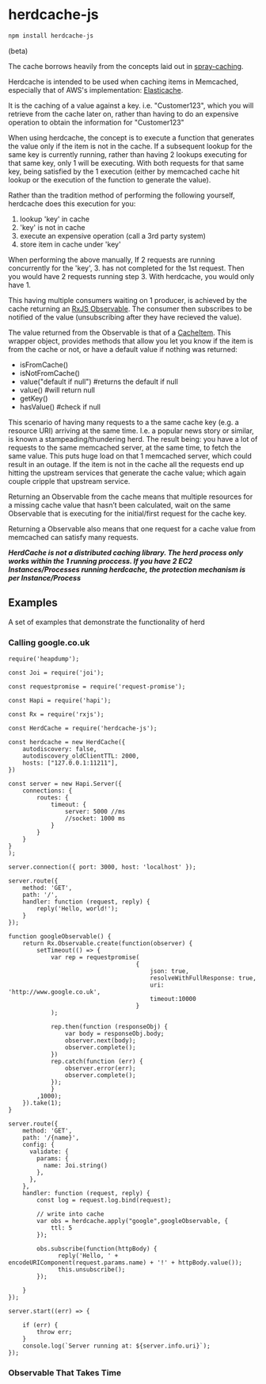 # herdcache-js

```sh
npm install herdcache-js
```

(beta)

The cache borrows heavily from the concepts laid out in [spray-caching](http://spray.io/documentation/1.2.1/spray-caching/).

Herdcache is intended to be used when caching items in Memcached, especially that of AWS's
implementation: [Elasticache](http://docs.aws.amazon.com/AmazonElastiCache/latest/UserGuide/AutoDiscovery.html).

It is the caching of a value against a key. i.e. "Customer123", which you will retrieve from the cache later on, rather than having to do an expensive operation to obtain the information for "Customer123"

When using herdcache, the concept is to execute a function that generates the value only if the item is not in the cache.  If a subsequent lookup for the same key is currently running, rather than having 2 lookups executing for that same key, only 1 will be executing.  With both requests for that same key, being satisfied by the 1 execution (either by memcached cache hit lookup or the execution of the function to generate the value).

Rather than the tradition method of performing the following yourself, herdcache does this execution for you:

1. lookup 'key' in cache
2. 'key' is not in cache
3. execute an expensive operation (call a 3rd party system)
4. store item in cache under 'key'

When performing the above manually, If 2 requests are running concurrently for the 'key', 3. has not completed for the 1st request.  Then you would have 2 requests running step 3.  With herdcache, you would only have 1.

This having multiple consumers waiting on 1 producer, is achieved by the cache returning an [RxJS Observable](https://github.com/Reactive-Extensions/RxJS/blob/master/doc/api/core/observable.md).  The consumer then subscribes to be notified of the value (unsubscribing after they have recieved the value).

The value returned from the Observable is that of a [CacheItem](https://github.com/tootedom/herdcache-js/blob/master/lib/cacheitem.js).  This wrapper object, provides methods that allow you let you know if the item is from the cache or not, or have a default value if nothing was returned:

- isFromCache()
- isNotFromCache()
- value("default if null") #returns the default if null
- value() #will return null
- getKey()
- hasValue() #check if null


This scenario of having many requests to a the same cache key (e.g. a resource URI) arriving at the same time. I.e. a popular news story or similar, is known a stampeading/thundering herd.  The result being: you have a lot of requests to the same memcached server, at the same time, to fetch the same value. This puts huge load on that 1 memcached server, which could result in an outage. If the item is not in the cache all the requests end up hitting the upstream services that generate the cache value; which again couple cripple that upstream service.

Returning an Observable from the cache means that multiple resources for a missing cache value that hasn’t been calculated, wait on the same Observable that is executing for the initial/first request for the cache key.

Returning a Observable also means that one request for a cache value from memcached can satisfy many requests.

***HerdCache is not a distributed caching library.  The herd process only works within the 1 running proccess.  If you have 2 EC2 Instances/Processes running herdcache, the protection mechanism is per Instance/Process*** 


## Examples

A set of examples that demonstrate the functionality of herd

### Calling google.co.uk

```nodejs
require('heapdump');

const Joi = require('joi');

const requestpromise = require('request-promise');

const Hapi = require('hapi');

const Rx = require('rxjs');

const HerdCache = require('herdcache-js');

const herdcache = new HerdCache({
    autodiscovery: false,
    autodiscovery_oldClientTTL: 2000,
    hosts: ["127.0.0.1:11211"],
})

const server = new Hapi.Server({
    connections: {
        routes: {
            timeout: {
                server: 5000 //ms
                //socket: 1000 ms
            }
        }
    }
}
);

server.connection({ port: 3000, host: 'localhost' });

server.route({
    method: 'GET',
    path: '/',
    handler: function (request, reply) {
        reply('Hello, world!');
    }
});

function googleObservable() {
    return Rx.Observable.create(function(observer) {
        setTimeout(() => {
            var rep = requestpromise(
                                    {
                                        json: true,
                                        resolveWithFullResponse: true,
                                        uri: 'http://www.google.co.uk',
                                        timeout:10000
                                    }
            );

            rep.then(function (responseObj) {
                var body = responseObj.body;
                observer.next(body);
                observer.complete();
            })
            rep.catch(function (err) {
                observer.error(err);
                observer.complete();
            });
            }
        ,1000);
    }).take(1);
}

server.route({
    method: 'GET',
    path: '/{name}',
    config: {
      validate: {
        params: {
          name: Joi.string()
        },
      },
    },
    handler: function (request, reply) {
        const log = request.log.bind(request);

        // write into cache
        var obs = herdcache.apply("google",googleObservable, {
            ttl: 5
        });

        obs.subscribe(function(httpBody) {
              reply('Hello, ' + encodeURIComponent(request.params.name) + '!' + httpBody.value());
              this.unsubscribe();
        });

    }
});

server.start((err) => {

    if (err) {
        throw err;
    }
    console.log(`Server running at: ${server.info.uri}`);
});
```


### Observable That Takes Time